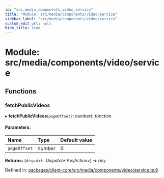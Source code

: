 ```yaml
---
id: "src_media_components_video_service"
title: "Module: src/media/components/video/service"
sidebar_label: "src/media/components/video/service"
custom_edit_url: null
hide_title: true
---
```


# Module: src/media/components/video/service

## Functions

### fetchPublicVideos

▸ **fetchPublicVideos**(`pageOffset?`: *number*): *function*

#### Parameters:

Name | Type | Default value |
:------ | :------ | :------ |
`pageOffset` | *number* | 0 |

**Returns:** (`dispatch`: *Dispatch*<AnyAction\>) => *any*

Defined in: [packages/client-core/src/media/components/video/service.ts:9](https://github.com/xr3ngine/xr3ngine/blob/77d12cea0/packages/client-core/src/media/components/video/service.ts#L9)
